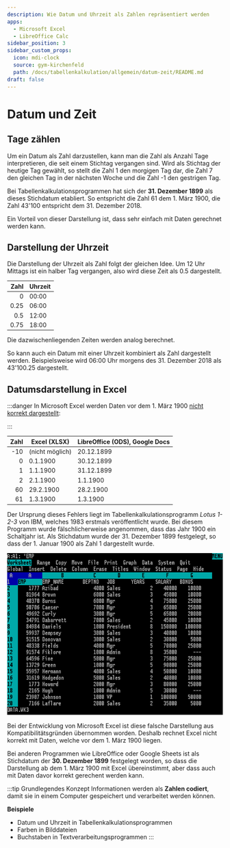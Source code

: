 ```yaml
---
description: Wie Datum und Uhrzeit als Zahlen repräsentiert werden
apps:
  - Microsoft Excel
  - LibreOffice Calc
sidebar_position: 3
sidebar_custom_props:
  icon: mdi-clock
  source: gym-kirchenfeld
  path: /docs/tabellenkalkulation/allgemein/datum-zeit/README.md
draft: false
---
```


# Datum und Zeit



## Tage zählen

Um ein Datum als Zahl darzustellen, kann man die Zahl als Anzahl Tage interpretieren, die seit einem Stichtag vergangen sind. Wird als Stichtag der heutige Tag gewählt, so stellt die Zahl 1 den morgigen Tag dar, die Zahl 7 den gleichen Tag in der nächsten Woche und die Zahl -1 den gestrigen Tag.

Bei Tabellenkalkulationsprogrammen hat sich der **31. Dezember 1899** als dieses Stichdatum etabliert. So entspricht die Zahl 61 dem 1. März 1900, die Zahl 43'100 entspricht dem 31. Dezember 2018.

Ein Vorteil von dieser Darstellung ist, dass sehr einfach mit Daten gerechnet werden kann.

## Darstellung der Uhrzeit

Die Darstellung der Uhrzeit als Zahl folgt der gleichen Idee. Um 12 Uhr Mittags ist ein halber Tag vergangen, also wird diese Zeit als 0.5 dargestellt.

| Zahl | Uhrzeit |
| ---: | ------- |
|    0 | 00:00   |
| 0.25 | 06:00   |
|  0.5 | 12:00   |
| 0.75 | 18:00   |

Die dazwischenliegenden Zeiten werden analog berechnet.

So kann auch ein Datum mit einer Uhrzeit kombiniert als Zahl dargestellt werden. Beispielsweise wird 06:00 Uhr morgens des 31. Dezember 2018 als 43'100.25 dargestellt.

## Datumsdarstellung in Excel

:::danger
In Microsoft Excel werden Daten vor dem 1. März 1900 [nicht korrekt dargestellt](https://support.microsoft.com/de-ch/help/214326/excel-incorrectly-assumes-that-the-year-1900-is-a-leap-year):

:::

| Zahl | Excel (XLSX)    | LibreOffice (ODS), Google Docs |
| ---: | --------------- | ------------------------------ |
|  -10 | (nicht möglich) | 20.12.1899                     |
|    0 | 0.1.1900        | 30.12.1899                     |
|    1 | 1.1.1900        | 31.12.1899                     |
|    2 | 2.1.1900        | 1.1.1900                       |
|   60 | 29.2.1900       | 28.2.1900                      |
|   61 | 1.3.1900        | 1.3.1900                       |

Der Ursprung dieses Fehlers liegt im Tabellenkalkulationsprogramm *Lotus 1-2-3* von IBM, welches 1983 erstmals veröffentlicht wurde. Bei diesem Programm wurde fälschlicherweise angenommen, dass das Jahr 1900 ein Schaltjahr ist. Als Stichdatum wurde der 31. Dezember 1899 festgelegt, so dass der 1. Januar 1900 als Zahl 1 dargestellt wurde.

![](./images/lotus-123-3.png "Lotus 1-2-3 Version 3.0")

Bei der Entwicklung von Microsoft Excel ist diese falsche Darstellung aus Kompatibilitätsgründen übernommen worden. Deshalb rechnet Excel nicht korrekt mit Daten, welche vor dem 1. März 1900 liegen.

Bei anderen Programmen wie LibreOffice oder Google Sheets ist als Stichdatum der **30. Dezember 1899** festgelegt worden, so dass die Darstellung ab dem 1. März 1900 mit Excel übereinstimmt, aber dass auch mit Daten davor korrekt gerechent werden kann.


:::tip Grundlegendes Konzept
Informationen werden als **Zahlen codiert**, damit sie in einem Computer gespeichert und verarbeitet werden können.

**Beispiele**

 - Datum und Uhrzeit in Tabellenkalkulationsprogrammen
- Farben in Bilddateien
- Buchstaben in Textverarbeitungsprogrammen
:::
